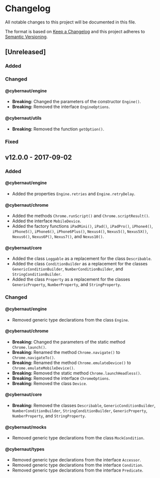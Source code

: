 # Changelog

All notable changes to this project will be documented in this file.

The format is based on [Keep a Changelog][external-keepachangelog]
and this project adheres to [Semantic Versioning][external-semver-spec].

## [Unreleased]

### Added

### Changed

#### @cybernaut/engine

- **Breaking:** Changed the parameters of the constructor `Engine()`.
- **Breaking:** Removed the interface `EngineOptions`.

#### @cybernaut/utils

- **Breaking:** Removed the function `getOption()`.

### Fixed

## v12.0.0 - 2017-09-02

### Added

#### @cybernaut/engine

- Added the properties `Engine.retries` and `Engine.retryDelay`.

#### @cybernaut/chrome

- Added the methods `Chrome.runScript()` and `Chrome.scriptResult()`.
- Added the interface `MobileDevice`.
- Added the factory functions `iPadMini()`, `iPad()`, `iPadPro()`, `iPhone4()`, `iPhone5()`, `iPhone6()`, `iPhone6Plus()`, `Nexus4()`, `Nexus5()`, `Nexus5X()`, `Nexus6()`, `Nexus6P()`, `Nexus7()`, and `Nexus10()`.

#### @cybernaut/core

- Added the class `Loggable` as a replacement for the class `Describable`.
- Added the class `ConditionBuilder` as a replacement for the classes `GenericConditionBuilder`, `NumberConditionBuilder`, and `StringConditionBuilder`.
- Added the class `Property` as a replacement for the classes `GenericProperty`, `NumberProperty`, and `StringProperty`.

### Changed

#### @cybernaut/engine

- Removed generic type declarations from the class `Engine`.

#### @cybernaut/chrome

- **Breaking:** Changed the parameters of the static method `Chrome.launch()`.
- **Breaking:** Renamed the method `Chrome.navigate()` to `Chrome.navigateTo()`.
- **Breaking:** Renamed the method `Chrome.emulateDevice()` to `Chrome.emulateMobileDevice()`.
- **Breaking:** Removed the static method `Chrome.launchHeadless()`.
- **Breaking:** Removed the interface `ChromeOptions`.
- **Breaking:** Removed the class `Device`.

#### @cybernaut/core

- **Breaking:** Removed the classes `Describable`, `GenericConditionBuilder`, `NumberConditionBuilder`, `StringConditionBuilder`, `GenericProperty`, `NumberProperty`, and `StringProperty`.

#### @cybernaut/mocks

- Removed generic type declarations from the class `MockCondition`.

#### @cybernaut/types

- Removed generic type declarations from the interface `Accessor`.
- Removed generic type declarations from the interface `Condition`.
- Removed generic type declarations from the interface `Predicate`.

[external-keepachangelog]: http://keepachangelog.com/en/1.0.0/
[external-semver-spec]: http://semver.org/spec/v2.0.0.html
